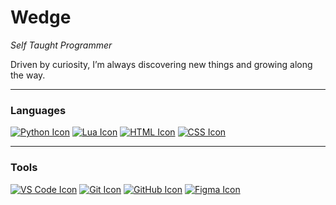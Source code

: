 # Wedge

*Self Taught Programmer*

Driven by curiosity, I’m always discovering new things and growing along the way.

---

### Languages

[![Python Icon](https://camo.githubusercontent.com/19d7d80156847c2a2598ef28bc7255bcf59b0c120546047c738cabde6246e450/68747470733a2f2f7376676c2d62616467652e76657263656c2e6170702f6170692f4c616e67756167652f507974686f6e3f7468656d653d6461726b)](https://www.python.org)
[![Lua Icon](https://camo.githubusercontent.com/062f09f28d9815434a13ad27ca99df10ade9c4750d2c196d8bf1a465e36665a3/68747470733a2f2f7376676c2d62616467652e76657263656c2e6170702f6170692f4c616e67756167652f4c75613f7468656d653d6461726b)](https://www.lua.org)
[![HTML Icon](https://camo.githubusercontent.com/9bc8fda23f1369eb01897bc98254531e047b0a6f09bb7b84f1fe5df8c0ebbc8b/68747470733a2f2f7376676c2d62616467652e76657263656c2e6170702f6170692f4c616e67756167652f48544d4c353f7468656d653d6461726b)](https://developer.mozilla.org/en-US/docs/Web/HTML)
[![CSS Icon](https://camo.githubusercontent.com/4b004060f3e21828018b278deb1b52d68d82b3113921366c30d247506cde9ffa/68747470733a2f2f7376676c2d62616467652e76657263656c2e6170702f6170692f4c616e67756167652f4353533f7468656d653d6461726b)](https://developer.mozilla.org/en-US/docs/Web/CSS)

---

### Tools

[![VS Code Icon](https://camo.githubusercontent.com/492669f489f88d3c54919bf0d30d566609697a3b037bb7e99f9152b8f1d23151/68747470733a2f2f7376676c2d62616467652e76657263656c2e6170702f6170692f536f6674776172652f56697375616c25323053747564696f253230436f64653f7468656d653d6461726b)](https://code.visualstudio.com)
[![Git Icon](https://camo.githubusercontent.com/ac68ac2a5bc038aa27d1d2ee2ac461fe55a7ab6847b896fcff1bb1e8fadd601c/68747470733a2f2f7376676c2d62616467652e76657263656c2e6170702f6170692f536f6674776172652f4769743f7468656d653d6461726b)](https://git-scm.com)
[![GitHub Icon](https://camo.githubusercontent.com/1417bd34d0c303f9abcbd174d57e9ee123f2b2f732c1daf382b38cfee6a282f5/68747470733a2f2f7376676c2d62616467652e76657263656c2e6170702f6170692f536f6674776172652f4769746875623f7468656d653d6461726b)](https://github.com)
[![Figma Icon](https://camo.githubusercontent.com/c0a3c23a7632e684793ce3cbafb0bb84a8f6b09759c54fccc38ad250191c0d97/68747470733a2f2f7376676c2d62616467652e76657263656c2e6170702f6170692f44657369676e2f4669676d613f7468656d653d6461726b)](https://www.figma.com)
